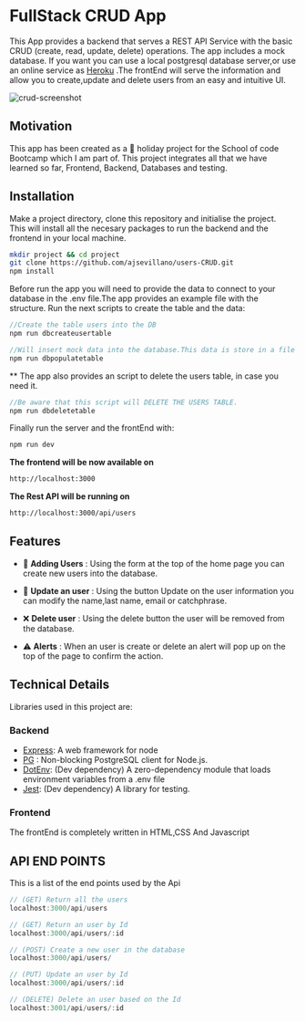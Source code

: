# FullStack CRUD App

This App provides a backend that serves a REST API Service with the basic CRUD (create, read, update, delete) operations. The app includes a mock database. If you want you can use a local postgresql database server,or use an online service as [Heroku](https://www.heroku.com/) .The frontEnd will serve the information and allow you to create,update and delete users from an easy and intuitive UI.

![crud-screenshot](https://user-images.githubusercontent.com/35935634/147740368-a71ddb51-1f09-4372-9a1c-4c3fe34f8f29.gif)

## Motivation

This app has been created as a 🎄 holiday project for the School of code Bootcamp which I am part of. This project integrates all that we have learned so far, Frontend, Backend, Databases and testing.

## Installation

Make a project directory, clone this repository and initialise the project.\
This will install all the necesary packages to run the backend and the frontend in your local machine.

```bash
mkdir project && cd project
git clone https://github.com/ajsevillano/users-CRUD.git
npm install
```

Before run the app you will need to provide the data to connect to your database in the .env file.The app provides an example file with the structure.
Run the next scripts to create the table and the data:

```javascript
//Create the table users into the DB
npm run dbcreateusertable

//Will insert mock data into the database.This data is store in a file in db/mockData/users.js
npm run dbpopulatetable

```

\*\* The app also provides an script to delete the users table, in case you need it.

```javascript
//Be aware that this script will DELETE THE USERS TABLE.
npm run dbdeletetable
```

Finally run the server and the frontEnd with:

```javascript
npm run dev
```

**The frontend will be now available on**

```bash
http://localhost:3000
```

**The Rest API will be running on**

```bash
http://localhost:3000/api/users
```

## Features

- 👤 **Adding Users** : Using the form at the top of the home page you can create new users into the database.

- 🔄 **Update an user** : Using the button Update on the user information you can modify the name,last name, email or catchphrase.

- ❌ **Delete user** : Using the delete button the user will be removed from the database.

- ⚠️ **Alerts** : When an user is create or delete an alert will pop up on the top of the page to confirm the action.

## Technical Details

Libraries used in this project are:

### Backend

- [Express](https://www.npmjs.com/package/express): A web framework for node
- [PG](https://www.npmjs.com/package/pg) : Non-blocking PostgreSQL client for Node.js.
- [DotEnv](https://www.npmjs.com/package/dotenv): (Dev dependency) A zero-dependency module that loads environment variables from a .env file
- [Jest](https://www.npmjs.com/package/jest): (Dev dependency) A library for testing.

### Frontend

The frontEnd is completely written in HTML,CSS And Javascript

## API END POINTS

This is a list of the end points used by the Api

```javascript
// (GET) Return all the users
localhost:3000/api/users

// (GET) Return an user by Id
localhost:3000/api/users/:id

// (POST) Create a new user in the database
localhost:3000/api/users/

// (PUT) Update an user by Id
localhost:3000/api/users/:id

// (DELETE) Delete an user based on the Id
localhost:3001/api/users/:id

```
